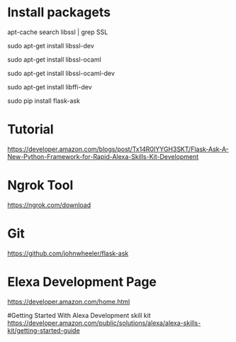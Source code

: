 # Install packagets
apt-cache search libssl | grep SSL

sudo apt-get install libssl-dev

sudo apt-get install libssl-ocaml

sudo apt-get install libssl-ocaml-dev

sudo apt-get install libffi-dev
 
sudo pip install flask-ask


# Tutorial 
https://developer.amazon.com/blogs/post/Tx14R0IYYGH3SKT/Flask-Ask-A-New-Python-Framework-for-Rapid-Alexa-Skills-Kit-Development

# Ngrok Tool
https://ngrok.com/download
# Git
https://github.com/johnwheeler/flask-ask
# Elexa Development Page
https://developer.amazon.com/home.html

#Getting Started With Alexa Development skill kit
https://developer.amazon.com/public/solutions/alexa/alexa-skills-kit/getting-started-guide


